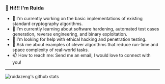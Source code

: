 ### 👋 Hi!!! I'm Ruida

- 🔭 I'm currently working on the basic implementations of existing standard cryptography algorithms.
- 🌱 I'm currently learning about software hardening, automated test cases generation, reverse engineering, and binary exploitation.
- 🤔 I'm looking for help with ethical hacking and penetration testing.
- 💬 Ask me about examples of clever algorithms that reduce run-time and space complexity of real-world tasks.
- 📫 How to reach me: Send me an email, I would love to connect with you!

---
![ruidazeng's github stats](https://github-readme-stats.vercel.app/api?username=ruidazeng&count_private=true&show_icons=true)
